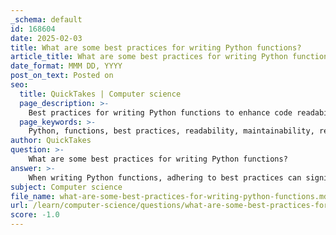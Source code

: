 ```yaml
---
_schema: default
id: 168604
date: 2025-02-03
title: What are some best practices for writing Python functions?
article_title: What are some best practices for writing Python functions?
date_format: MMM DD, YYYY
post_on_text: Posted on
seo:
  title: QuickTakes | Computer science
  page_description: >-
    Best practices for writing Python functions to enhance code readability, maintainability, and reusability, including naming conventions, documentation, and error handling.
  page_keywords: >-
    Python, functions, best practices, readability, maintainability, reusability, descriptive names, docstrings, variable names, single responsibility principle, PEP 8, global variables, error handling, testing, side effects, built-in functions
author: QuickTakes
question: >-
    What are some best practices for writing Python functions?
answer: >-
    When writing Python functions, adhering to best practices can significantly enhance the readability, maintainability, and reusability of your code. Here are some key best practices to consider:\n\n1. **Descriptive Function Names**: Use clear and descriptive names for your functions that convey their purpose. It is often recommended to start function names with a verb to indicate the action they perform, such as `calculate_total()` or `fetch_data()`.\n\n2. **Docstrings**: Always include a docstring at the beginning of your function. This should describe what the function does, its parameters, and its return values. For example:\n   ```python\n   def calculate_area(radius):\n       """Calculate the area of a circle given its radius.\n       \n       Args:\n           radius (float): The radius of the circle.\n       \n       Returns:\n           float: The area of the circle.\n       """\n       return 3.14159 * radius ** 2\n   ```\n\n3. **Meaningful Variable Names**: Use meaningful and descriptive variable names within your functions. This helps others (and yourself) understand the code more easily. Avoid single-letter variable names unless in a very limited scope (like loop counters).\n\n4. **Single Responsibility Principle**: Each function should have a single responsibility or purpose. If a function is doing too much, consider breaking it down into smaller, more focused functions. This makes your code easier to test and maintain.\n\n5. **Consistent Indentation and Style**: Follow Python's style guidelines (PEP 8) for indentation, line spacing, and use of whitespace. For example, use four spaces for indentation and avoid mixing tabs and spaces.\n\n6. **Avoid Global Variables**: Minimize the use of global variables within functions. Instead, pass variables as parameters to functions. This enhances the function's reusability and makes it easier to understand its dependencies.\n\n7. **Error Handling**: Implement exception handling using `try...except` blocks to manage potential errors gracefully. This prevents your program from crashing and allows you to provide meaningful error messages.\n\n   ```python\n   def divide(a, b):\n       """Divide two numbers and handle division by zero."""\n       try:\n           return a / b\n       except ZeroDivisionError:\n           return "Error: Cannot divide by zero."\n   ```\n\n8. **Testing**: Write test cases for your functions to ensure they work as expected. This can be done using frameworks like `unittest` or `pytest`. Testing helps catch bugs early and ensures that changes to the code do not introduce new issues.\n\n9. **Avoid Side Effects**: Functions should ideally not have side effects, meaning they should not modify global state or variables outside their scope. This makes functions more predictable and easier to debug.\n\n10. **Use Built-in Functions and Libraries**: Leverage Python's built-in functions and libraries to avoid reinventing the wheel. This not only saves time but also ensures that you are using well-tested and optimized code.\n\nBy following these best practices, you can create Python functions that are clean, modular, and easier to maintain, ultimately leading to better software development outcomes.
subject: Computer science
file_name: what-are-some-best-practices-for-writing-python-functions.md
url: /learn/computer-science/questions/what-are-some-best-practices-for-writing-python-functions
score: -1.0
---
```


&nbsp;